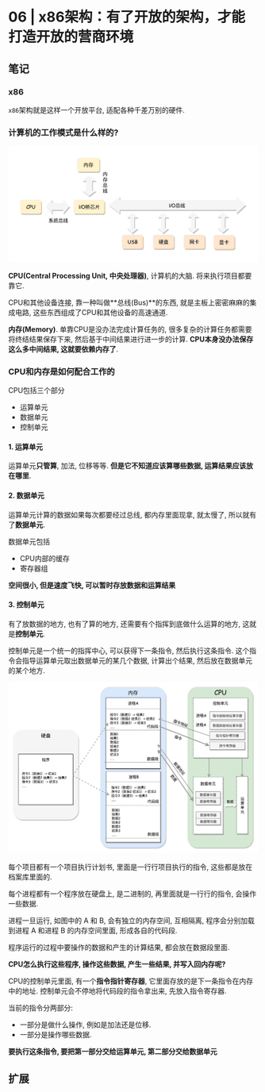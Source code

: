 # 06 | x86架构：有了开放的架构，才能打造开放的营商环境

## 笔记

### x86

`x86`架构就是这样一个开放平台, 适配各种千差万别的硬件.

### 计算机的工作模式是什么样的?

![](./img/06_01.jpeg)

**CPU(Central Processing Unit, 中央处理器)**, 计算机的大脑. 将来执行项目都要靠它.

CPU和其他设备连接, 靠一种叫做**总线(Bus)**的东西, 就是主板上密密麻麻的集成电路, 这些东西组成了CPU和其他设备的高速通道.

**内存(Memory)**. 单靠CPU是没办法完成计算任务的, 很多复杂的计算任务都需要将终结结果保存下来, 然后基于中间结果进行进一步的计算. **CPU本身没办法保存这么多中间结果, 这就要依赖内存了**.

### CPU和内存是如何配合工作的

CPU包括三个部分

* 运算单元
* 数据单元
* 控制单元

#### 1. 运算单元

运算单元**只管算**, 加法, 位移等等. **但是它不知道应该算哪些数据, 运算结果应该放在哪里**.

#### 2. 数据单元

运算单元计算的数据如果每次都要经过总线, 都内存里面现拿, 就太慢了, 所以就有了**数据单元**.

数据单元包括

* CPU内部的缓存
* 寄存器组

**空间很小, 但是速度飞快, 可以暂时存放数据和运算结果**

#### 3. 控制单元

有了放数据的地方, 也有了算的地方, 还需要有个指挥到底做什么运算的地方, 这就是**控制单元**.

控制单元是一个统一的指挥中心, 可以获得下一条指令, 然后执行这条指令. 这个指令会指导运算单元取出数据单元的某几个数据, 计算出个结果, 然后放在数据单元的某个地方.

![](./img/06_02.jpeg)

每个项目都有一个项目执行计划书, 里面是一行行项目执行的指令, 这些都是放在档案库里面的.

每个进程都有一个程序放在硬盘上, 是二进制的, 再里面就是一行行的指令, 会操作一些数据.

进程一旦运行, 如图中的 A 和 B, 会有独立的内存空间, 互相隔离, 程序会分别加载到进程 A 和进程 B 的内存空间里面, 形成各自的代码段.

程序运行的过程中要操作的数据和产生的计算结果, 都会放在数据段里面. 

**CPU怎么执行这些程序, 操作这些数据, 产生一些结果, 并写入回内存呢?**

CPU的控制单元里面, 有一个**指令指针寄存器**, 它里面存放的是下一条指令在内存中的地址. 控制单元会不停地将代码段的指令拿出来, 先放入指令寄存器.

当前的指令分两部分:

* 一部分是做什么操作, 例如是加法还是位移.
* 一部分是操作哪些数据.

**要执行这条指令, 要把第一部分交给运算单元, 第二部分交给数据单元**

## 扩展
